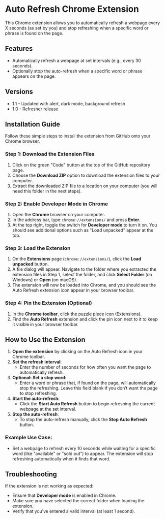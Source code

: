 
# Auto Refresh Chrome Extension

This Chrome extension allows you to automatically refresh a webpage every X seconds (as set by you) and stop refreshing when a specific word or phrase is found on the page.

## Features
- Automatically refresh a webpage at set intervals (e.g., every 30 seconds).
- Optionally stop the auto-refresh when a specific word or phrase appears on the page.

## Versions
- 1.1 - Updated with alert, dark mode, background refresh
- 1.0 - Refresher release
  
## Installation Guide

Follow these simple steps to install the extension from GitHub onto your Chrome browser.

### Step 1: Download the Extension Files
1. Click on the green "Code" button at the top of the GitHub repository page.
2. Choose the **Download ZIP** option to download the extension files to your computer.
3. Extract the downloaded ZIP file to a location on your computer (you will need this folder in the next steps).

### Step 2: Enable Developer Mode in Chrome
1. Open the **Chrome** browser on your computer.
2. In the address bar, type `chrome://extensions/` and press **Enter**.
3. At the top right, toggle the switch for **Developer mode** to turn it on. You should see additional options such as "Load unpacked" appear at the top.

### Step 3: Load the Extension
1. On the **Extensions** page (`chrome://extensions/`), click the **Load unpacked** button.
2. A file dialog will appear. Navigate to the folder where you extracted the extension files in Step 1, select the folder, and click **Select Folder** (on Windows) or **Open** (on macOS).
3. The extension will now be loaded into Chrome, and you should see the Auto Refresh extension icon appear in your browser toolbar.

### Step 4: Pin the Extension (Optional)
1. In the **Chrome toolbar**, click the puzzle piece icon (Extensions).
2. Find the **Auto Refresh** extension and click the pin icon next to it to keep it visible in your browser toolbar.

## How to Use the Extension

1. **Open the extension** by clicking on the Auto Refresh icon in your Chrome toolbar.
2. **Set the refresh interval**:
   - Enter the number of seconds for how often you want the page to automatically refresh.
3. **Optional: Set a stop word**:
   - Enter a word or phrase that, if found on the page, will automatically stop the refreshing. Leave this field blank if you don’t want the page to stop refreshing.
4. **Start the auto-refresh**:
   - Click the **Start Auto Refresh** button to begin refreshing the current webpage at the set interval.
5. **Stop the auto-refresh**:
   - To stop the auto-refresh manually, click the **Stop Auto Refresh** button.

### Example Use Case:
- Set a webpage to refresh every 10 seconds while waiting for a specific word (like "available" or "sold out") to appear. The extension will stop refreshing automatically when it finds that word.

## Troubleshooting

If the extension is not working as expected:
- Ensure that **Developer mode** is enabled in Chrome.
- Make sure you have selected the correct folder when loading the extension.
- Verify that you've entered a valid interval (at least 1 second).

